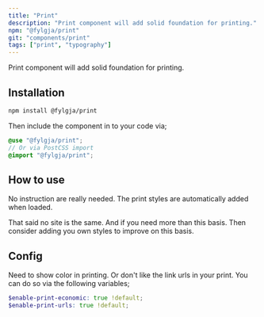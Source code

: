 ```yaml
---
title: "Print"
description: "Print component will add solid foundation for printing."
npm: "@fylgja/print"
git: "components/print"
tags: ["print", "typography"]
---
```


Print component will add solid foundation for printing.

## Installation

```bash
npm install @fylgja/print
```

Then include the component in to your code via;

```scss
@use "@fylgja/print";
// Or via PostCSS import
@import "@fylgja/print";
```

## How to use

No instruction are really needed.
The print styles are automatically added when loaded.

That said no site is the same.
And if you need more than this basis.
Then consider adding you own styles to improve on this basis.

## Config

Need to show color in printing.
Or don't like the link urls in your print.
You can do so via the following variables;

```scss
$enable-print-economic: true !default;
$enable-print-urls: true !default;
```
